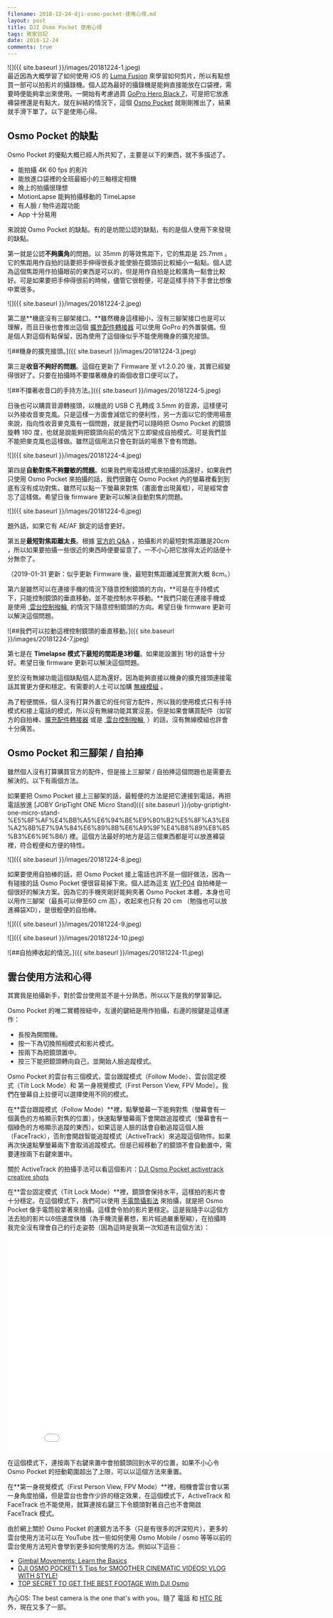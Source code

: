 ```yaml
---
filename: 2018-12-24-dji-osmo-pocket-使用心得.md
layout: post
title: DJI Osmo Pocket 使用心得
tags: 敗家日記
date: 2018-12-24
comments: true
---
```


![]({{ site.baseurl }}/images/20181224-1.jpeg)  
最近因為大概學習了如何使用 iOS 的 [Luma Fusion](https://itunes.apple.com/hk/app/lumafusion/id1062022008?l=en&mt=8) 來學習如何剪片，所以有點想買一部可以拍影片的攝錄機。個人認為最好的攝錄機是能夠直接能放在口袋裡，需要時便能夠拿出來使用。一開始有考慮過買 [GoPro Hero Black 7](https://shop.gopro.com/cameras/hero7-black/CHDHX-701-master.html)，可是把它放進褲袋裡還是有點大，就在糾結的情況下，這個 [Osmo Pocket](https://www.dji.com/zh-tw/osmo-pocket) 就剛剛推出了，結果就手滑下單了。以下是使用心得。

## Osmo Pocket 的缺點

Osmo Pocket 的優點大概已經人所共知了，主要是以下的東西，就不多描述了。
* 能拍攝 4K 60 fps 的影片
* 能放進口袋裡的全班最細小的三軸穩定相機
* 晚上的拍攝很理想
* MotionLapse 能夠拍攝移動的 TimeLapse
* 有人臉 / 物件追蹤功能
* App 十分易用

來說說 Osmo Pocket 的缺點。有的是坊間公認的缺點，有的是個人使用下來發現的缺點。

第一就是公認**不夠廣角**的問題。以 35mm 的等效焦距下，它的焦距是 25.7mm 。它的焦距用作自拍的話要把手伸得很長才能使臉在鏡頭前比較細小一點點。個人認為這個焦距用作拍攝眼前的東西是可以的，但是用作自拍是比較廣角一點會比較好。可是如果要把手伸得很前的時候，儘管它很輕便，可是這樣手持下手會比想像中累很多。

![]({{ site.baseurl }}/images/20181224-2.jpeg)

第二是**機底沒有三腳架接口。**雖然機身這樣細小，沒有三腳架接口也是可以理解，而且日後也會推出這個 [擴充配件轉接器](https://m.dji.com/product/osmo-pocket-accessory-mount) 可以使用 GoPro 的外置裝備。但是個人對這個有點保留，因為使用了這個後似乎不能使用機身的擴充接頭。

![##機身的擴充接頭。]({{ site.baseurl }}/images/20181224-3.jpeg)

第三是**收音不夠好的問題**。這個在更新了 Firmware 至 v1.2.0.20 後，其實已經變得很好了。只要在拍攝時不要擋著機身的兩個收音口便可以了。

![##不擋著收音口的手持方法。]({{ site.baseurl }}/images/20181224-5.jpeg)

日後也可以購買音源轉接頭，以機底的 USB C 孔轉成 3.5mm 的音源，這樣便可以外接收音麥克風。只是這樣一方面會減低它的便利性，另一方面以它的使用場景來說，指向性收音麥克風有一個問題，就是我們可以隨時把 Osmo Pocket 的鏡頭旋轉 180 度，也就是說能夠把鏡頭向前的情況下立即變成自拍模式。可是我們並不能把麥克風也這樣做。雖然這個用法只會在對話的場景下會有問題。

![]({{ site.baseurl }}/images/20181224-4.jpeg)

第四是**自動對焦不夠靈敏的問題**。如果我們用電話模式來拍攝的話還好，如果我們只使用 Osmo Pocket 來拍攝的話，我們很難在 Osmo Pocket 內的螢幕裡看到到底有沒有成功對焦。雖然可以點一下螢幕來對焦（畫面會出現黃框），可是經常會忘了這樣做。希望日後 firmware 更新可以解決自動對焦的問題。

![]({{ site.baseurl }}/images/20181224-6.jpeg)

題外話，如果它有 AE/AF 鎖定的話會更好。

第五是**最短對焦距離太長**。根據 [官方的 Q&A](https://forum.dji.com/thread-175216-1-1.html) ，拍攝影片的最短對焦距離是20cm ，所以如果要拍攝一些很近的東西時便要留意了，一不小心把它放得太近的話便十分無奈了。

（2019-01-31 更新：似乎更新 Firmware 後，最短對焦距離減至實測大概 8cm。）

第六是雖然可以在連接手機的情況下隨意控制鏡頭的方向，**可是在手持模式下，只能控制鏡頭的垂直移動，並不能控制水平移動。**我們只能在連接手機或是使用 [ 雲台控制撥輪 ](https://m.dji.com/zh-tw/product/osmo-pocket-controller-wheel?set_region=HK) 的情況下隨意控制鏡頭的方向。希望日後 firmware 更新可以解決這個問題。

![##我們可以拉動這裡控制鏡頭的垂直移動。]({{ site.baseurl }}/images/20181224-7.jpeg)

第七是在 **Timelapse 模式下最短的間距是3秒鐘**。如果能設置到 1秒的話會十分好。希望日後 firmware 更新可以解決這個問題。

至於沒有無線功能這個缺點個人認為還好。因為能夠直接以機身的擴充接頭連接電話其實更方便和穩定。有需要的人士可以加購 [無線模組](https://m.dji.com/zh-tw/product/osmo-pocket-wireless-module?set_region=HK) 。

為了輕便關係，個人沒有打算外置它的任何官方配件，所以我的使用模式只有手持模式和接上電話的模式，所以沒有無線功能其實沒差。但是如果會購買配件（如官方的自拍棒、[擴充配件轉接器](https://m.dji.com/product/osmo-pocket-accessory-mount) 或是 [ 雲台控制撥輪 ](https://m.dji.com/zh-tw/product/osmo-pocket-controller-wheel?set_region=HK) ）的話，沒有無線模組也許會十分痛苦。

## Osmo Pocket 和三腳架 / 自拍捧

雖然個人沒有打算購買官方的配件，但是接上三腳架 / 自拍捧這個問題也是需要去解決的。以下有兩個方法。

如果要把 Osmo Pocket 接上三腳架的話，最輕便的方法是把它連接到電話，再把電話放進 [JOBY GripTight ONE Micro Stand]({{ site.baseurl }}/joby-griptight-one-micro-stand-%E5%8F%AF%E4%BB%A5%E6%94%BE%E9%80%B2%E5%8F%A3%E8%A2%8B%E7%9A%84%E6%89%8B%E6%A9%9F%E4%B8%89%E8%85%B3%E6%9E%B6/) 裡。這個方法最好的地方是這三個東西都是可以放進褲袋裡，符合輕便和方便的特性。

![]({{ site.baseurl }}/images/20181224-8.jpeg)

如果要使用自拍棒的話，把 Osmo Pocket 接上電話也許不是一個好做法，因為一有碰接的話 Osmo Pocket 便很容易掉下來。個人認為這支 [WT-P04](http://www.wklife.hk/show-69-306-1.html) 自拍棒是一個很好的解決方案。因為它的手機夾剛好能夠夾著 Osmo Pocket 本體，本身也可以用作三腳架（最長可以伸至60 cm 高），收起來也只有 20 cm （勉強也可以放進褲袋XD），是很輕便的自拍棒。

![]({{ site.baseurl }}/images/20181224-9.jpeg)

![]({{ site.baseurl }}/images/20181224-10.jpeg)

![##自拍捧收起的情況。]({{ site.baseurl }}/images/20181224-11.jpeg)

## 雲台使用方法和心得

其實我是拍攝新手，對於雲台使用並不是十分熟悉，所以以下是我的學習筆記。

Osmo Pocket 的唯二實體按紐中，左邊的鍵紐是用作拍攝，右邊的按鍵是這樣運作：
* 長按為開關機。
* 按一下為切換照相模式和影片模式。
* 按兩下為把鏡頭置中。
* 按三下能把鏡頭轉向自己，並開始人臉追蹤模式。

Osmo Pocket 的雲台有三個模式，雲台跟蹤模式（Follow Mode）、雲台固定模式（Tilt Lock Mode）和 第一身視覺模式（First Person View, FPV Mode）。我們在螢幕自上拉便可以選擇使用不同的模式。

在**雲台跟蹤模式（Follow Mode）**裡，點擊螢幕一下能夠對焦（螢幕會有一個黃色的方格顯示對焦的位置），快速點擊螢幕兩下會開啟追蹤模式（螢幕會有一個綠色的方格顯示追蹤的東西）。如果這是人臉的話會自動追蹤這個人臉（FaceTrack），否則會開啟智能追蹤模式（ActiveTrack）來追蹤這個物件。如果再次快速點擊螢幕兩下會取消追蹤模式。但是已經移動了的鏡頭不會自動置中，需要連按兩下右鍵來置中。

關於 ActiveTrack 的拍攝手法可以看這個影片：[DJI Osmo Pocket activetrack creative shots](https://youtu.be/14VZzg1Pgrc)

在**雲台固定模式（Tilt Lock Mode）**裡，鏡頭會保持水平，這樣拍的影片會十分穩定。在這個模式下，我們可以使用 [手電筒攝影法](https://m.youtube.com/watch?v=enmYIcRAN-o&feature=youtu.be&t=7m29s) 來拍攝，就是把 Osmo Pocket 像手電筒般拿著來拍攝。這樣會令拍的影片更穩定。這是我隨手以這個方法去拍的影片以6倍速度快播（為手機流量著想，影片經過嚴重壓縮），在拍攝時我完全沒有理會自己的行走姿勢（因為這時是我第一次知道有這個方法）：

<iframe width="854" height="480" src="{{ side.baseurl }}/images/20181224-1.MOV" frameborder="0"> </iframe>

在這個模式下，連按兩下右鍵來置中會拍鏡頭回到水平的位置，如果不小心令 Osmo Pocket 的扭動範圍超出了上限，可以以這個方法來重置。

在**第一身視覺模式（First Person View, FPV Mode）**裡，相機會雲台會以第一身角度拍攝，但是雲台也會作少許的穩定效果，在這個模式下，ActiveTrack 和 FaceTrack 也不能使用，就算連按右鍵三下令鏡頭對著自己也不會開啟 FaceTrack 模式。

由於網上關於 Osmo Pocket 的運鏡方法不多（只是有很多的評深短片），更多的雲台使用方法可以在 YouTube 找一些如何使用 Osmo Mobile / osmo 等等以前的雲台使用方法短片會學到更多如何使用的方法。例如以下這些：

* [Gimbal Movements: Learn the Basics](https://youtu.be/Aggzp4FXRhA)
* [DJI OSMO POCKET! 5 Tips for SMOOTHER CINEMATIC VIDEOS! VLOG WITH STYLE!](https://youtu.be/ogkIN8ZL1BY)
* [TOP SECRET TO GET THE BEST FOOTAGE With DJI Osmo](https://youtu.be/CbL11OlnkwY)

內心OS: The best camera is the one that's with you。隨了 電話 和 [HTC RE](https://www.htc.com/hk-tc/re/re-camera/) 外，現在又多了一部。